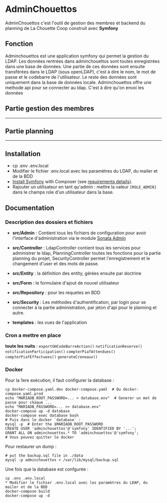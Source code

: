 # AdminChouettos

AdminChouettos c'est l'outil de gestion des membres et backend du planning de La Chouette Coop construit avec **Symfony** 

Fonction
------------
Adminchouettos est une application symfony qui permet la gestion du LDAP. Les données rentrées dans adminchouettos sont toutes enregistrées dans une base de données.
Une partie de ces données sont ensuite transférées dans le LDAP (sous openLDAP), c'est à dire le nom, le mot de passe et le codebarre de l'utilisateur.
Le reste des données sont uniquement dans la base de données locale.
Adminchouettos offre une methode api pour se connecter au ldap. C'est à dire qu'on envoi les données  

## Partie gestion des membres
------------

## Partie planning
------------


Installation
------------

* cp .env .env.local
* Modifier le fichier .env.local avec les paramètres du LDAP, du mailer et de la BDD
* [Install Symfony][2] with Composer (see [requirements details][1]).
* Rajouter un utilisateur en tant qu'admin : mettre la valeur `[ROLE_ADMIN]` dans le champs role d'un utilisateur dans la base.

Documentation
-------------

### Description des dossiers et fichiers
* **src/Admin** : Contient tous les fichiers de configuration pour avoir l'interface d'administration via le module [Sonata Admin][3]
* **src/Controller** : LdapController contient tous les services pour administrer le ldap, PlanningController toutes les fonctions pour la partie planning du projet, SecurityController permet l'enregistrement et le changement d'user et des mots de passe.
* **src/Entity** : la définition des entity, gérées ensuite par doctrine
* **src/Form** : le formulaire d'ajout de nouvel utilisateur
* **src/Repository** : pour les requetes en BDD
* **src/Security** : Les méthodes d'authentification, par login pour se connecter à la partie administration, par jeton d'api pour le planning et autre.

* **templates** : les vues de l'application

### Cron a mettre en place

**toute les nuits** : `exportGHCodeBarreAction()` `notificationReserve()` `notificationParticipation()` `compterPiafAttendues()` `compterPiafEffectuees()` `generateCreneaux()`

### Docker
Pour la 1ere exécution, il faut configurer la database :
```shell
cp docker-compose.yaml.dev docker-compose.yaml  # Ou docker-compose.yaml.prod
echo "MARIADB_ROOT_PASSWORD=... > database.env"  # Generer un mot de passe pour chaque ...
echo "MARIADB_PASSWORD=... >> database.env"
docker-compose up -d database
docker-compose exec database bash
# Puis dans le docker `database` :
mysql -p  # Enter the $MARIADB_ROOT_PASSWORD
CREATE USER 'adminchouettos'@'symfony' IDENTIFIED BY '...';
GRANT ALL ON adminchouettos.* TO 'adminchouettos'@'symfony';
# Vous pouvez quitter le docker
```
Pour restaurer un dump :
```shell
# put the backup.sql file in ./data
mysql -p adminchouettos < /var/lib/mysql/backup.sql
```
Une fois que la database est confgurée :
```shell
cp .env .env.local
* Modifier le fichier .env.local avec les paramètres du LDAP, du mailer et de la BDD
docker-compose build
docker-compose up -d
```

[1]: https://symfony.com/doc/current/reference/requirements.html
[2]: https://symfony.com/doc/current/setup.html#setting-up-an-existing-symfony-project
[3]: https://docs.sonata-project.org/projects/SonataAdminBundle/en/4.x/index.html